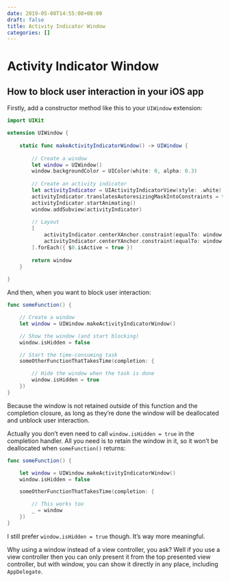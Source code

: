 ```yaml
---
date: 2019-05-08T14:55:08+08:00
draft: false
title: Activity Indicator Window
categories: []
---
```


# Activity Indicator Window

## How to block user interaction in your iOS app

Firstly, add a constructor method like this to your `UIWindow` extension:

```swift
import UIKit

extension UIWindow {
    
    static func makeActivityIndicatorWindow() -> UIWindow {
        
        // Create a window
        let window = UIWindow()
        window.backgroundColor = UIColor(white: 0, alpha: 0.3)
        
        // Create an activity indicator
        let activityIndicator = UIActivityIndicatorView(style: .white)
        activityIndicator.translatesAutoresizingMaskIntoConstraints = false
        activityIndicator.startAnimating()
        window.addSubview(activityIndicator)
        
        // Layout
        [
            activityIndicator.centerXAnchor.constraint(equalTo: window.centerXAnchor),
            activityIndicator.centerYAnchor.constraint(equalTo: window.centerYAnchor)
        ].forEach({ $0.isActive = true })
        
        return window
    }
    
}
```

And then, when you want to block user interaction:

```swift
func someFunction() {

    // Create a window
    let window = UIWindow.makeActivityIndicatorWindow()

    // Show the window (and start blocking)
    window.isHidden = false

    // Start the time-consuming task
    someOtherFunctionThatTakesTime(completion: {

        // Hide the window when the task is done
        window.isHidden = true
    })
}
```

Because the window is not retained outside of this function and the completion closure, as long as they’re done the window will be deallocated and unblock user interaction.

Actually you don’t even need to call `window.isHidden = true` in the completion handler. All you need is to retain the window in it, so it won’t be deallocated when `someFunction()` returns:

```swift
func someFunction() {

    let window = UIWindow.makeActivityIndicatorWindow()
    window.isHidden = false

    someOtherFunctionThatTakesTime(completion: {

        // This works too
        _ = window
    })
}
```

I still prefer `window.isHidden = true` though. It’s way more meaningful.

Why using a window instead of a view controller, you ask? Well if you use a view controller then you can only present it from the top presented view controller, but with window, you can show it directly in any place, including `AppDelegate`.